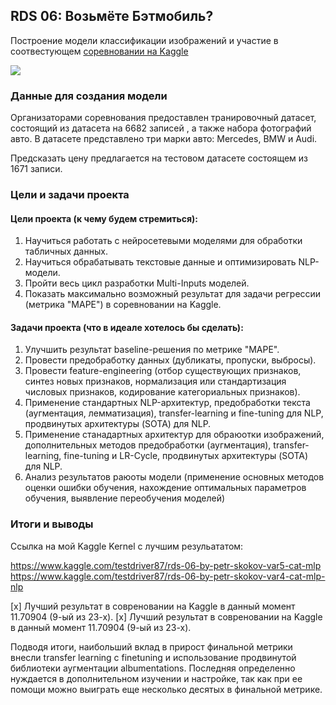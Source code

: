 ## RDS 06: Возьмёте Бэтмобиль?

Построение модели классификации изображений и участие в соотвестующем [соревновании на Kaggle](https://www.kaggle.com/c/sf-dst-car-price-prediction-part2/ "соревновании на Kaggle")

![](https://lms.skillfactory.ru/assets/courseware/v1/67aff42fc790c8a2282dc4b33f19a490/asset-v1:Skillfactory+DST-9+11DEC2019+type@asset+block/20573_Clipboard10_122_1113lo.jpg)

### Данные для создания модели

Организаторами соревнования предоставлен транировочный датасет, состоящий из датасета на 6682 записей , а также набора фотографий авто. В датасете представлено три марки авто: Mercedes, BMW и Audi.

Предсказать цену предлагается на тестовом датасете состоящем из 1671 записи.

### Цели и задачи проекта

#### Цели проекта (к чему будем стремиться): 
1. Научиться работать с нейросетевыми моделями для обработки табличных данных.
2. Научиться обрабатывать текстовые данные и оптимизировать NLP-модели.
3. Пройти весь цикл разработки Multi-Inputs моделей.
4. Показать максимально возможный результат для задачи регрессии (метрика "MAPE") в соревновании на Kaggle.

#### Задачи проекта (что в идеале хотелось бы сделать):
1. Улучшить результат baseline-решения по метрике "MAPE".
2. Провести предобработку данных (дубликаты, пропуски, выбросы).
3. Провести feature-engineering (отбор существующих признаков, синтез новых признаков, нормализация или стандартизация числовых признаков, кодирование категориальных признаков).
4. Применение стандартных NLP-архитектур, предобработки текста (аугментация, лемматизация), transfer-learning и fine-tuning для NLP, продвинутых архитектуры (SOTA) для NLP.
5. Применение станадартных архитектур для обраюотки изображений, дополнительных методов предобработки (аугментация), transfer-learning, fine-tuning и LR-Cycle, продвинутых архитектуры (SOTA) для NLP.
6. Анализ результатов раюоты модели (применение основных методов оценки ошибки обучения, нахождение оптимальных параметров обучения, выявление переобучения моделей)

### Итоги и выводы

Сcылка на мой Kaggle Kernel c лучшим резульататом:

https://www.kaggle.com/testdriver87/rds-06-by-petr-skokov-var5-cat-mlp
https://www.kaggle.com/testdriver87/rds-06-by-petr-skokov-var4-cat-mlp-nlp

[x] Лучший результат в совреновании на Kaggle в данный момент 11.70904 (9-ый из 23-х).
[x] Лучший результат в совреновании на Kaggle в данный момент 11.70904 (9-ый из 23-х).


Подводя итоги, наибольший вклад в прирост финальной метрики внесли transfer learning с finetuning и использование продвинутой библиотеки аугментации albumentations. Последняя определенно нуждается в дополнительном изучении и настройке, так как при ее помощи можно выиграть еще несколько десятых в финальной метрике.
 
